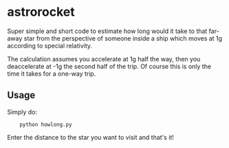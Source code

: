 # astrorocket

Super simple and short code to estimate how long would it take to that far-away star 
from the perspective of someone inside a ship which moves at 1g according to 
special relativity.

The calculation assumes you accelerate at 1g half the way, then you deaccelerate 
at -1g the second half of the trip. Of course this is only the time it takes for a 
one-way trip.

Usage
-----

Simply do:

        python howlong.py

Enter the distance to the star you want to visit and that's it!
